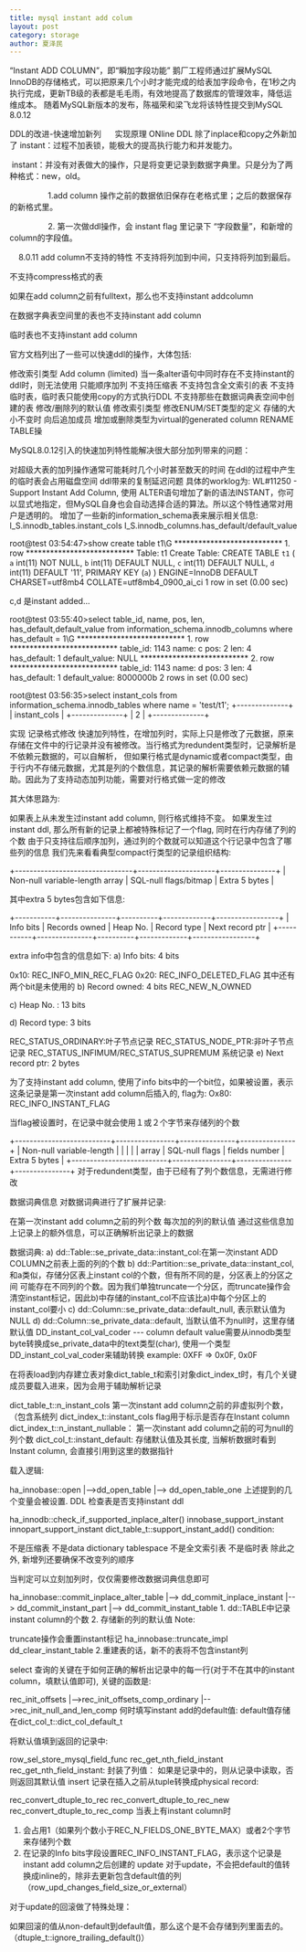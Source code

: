```yaml
---
title: mysql instant add colum
layout: post
category: storage
author: 夏泽民
---
```

“Instant ADD COLUMN”，即“瞬加字段功能”
鹅厂工程师通过扩展MySQL InnoDB的存储格式，可以把原来几个小时才能完成的给表加字段命令，在1秒之内执行完成，更新TB级的表都是毛毛雨，有效地提高了数据库的管理效率，降低运维成本。
随着MySQL新版本的发布，陈福荣和梁飞龙将该特性提交到MySQL 8.0.12

DDL的改进-快速增加新列
     实现原理
ONline DDL 除了inplace和copy之外新加了 instant：过程不加表锁，能极大的提高执行能力和并发能力。

 instant：并没有对表做大的操作，只是将变更记录到数据字典里。只是分为了两种格式：new，old。

                 1.add column 操作之前的数据依旧保存在老格式里；之后的数据保存的新格式里。

                 2. 第一次做ddl操作，会 instant flag 里记录下 “字段数量”，和新增的column的字段值。

    8.0.11 add column不支持的特性
不支持将列加到中间，只支持将列加到最后。

不支持compress格式的表

如果在add column之前有fulltext，那么也不支持instant addcolumn

在数据字典表空间里的表也不支持instant add column

临时表也不支持instant add column
<!-- more -->
官方文档列出了一些可以快速ddl的操作，大体包括:

修改索引类型
Add column (limited) 当一条alter语句中同时存在不支持instant的ddl时，则无法使用 只能顺序加列 不支持压缩表 不支持包含全文索引的表 不支持临时表，临时表只能使用copy的方式执行DDL 不支持那些在数据词典表空间中创建的表
修改/删除列的默认值
修改索引类型
修改ENUM/SET类型的定义 存储的大小不变时 向后追加成员
增加或删除类型为virtual的generated column
RENAME TABLE操

MySQL8.0.12引入的快速加列特性能解决很大部分加列带来的问题：

对超级大表的加列操作通常可能耗时几个小时甚至数天的时间
在ddl的过程中产生的临时表会占用磁盘空间
ddl带来的复制延迟问题
具体的worklog为: WL#11250 - Support Instant Add Column,
使用
ALTER语句增加了新的语法INSTANT，你可以显式地指定，但MySQL自身也会自动选择合适的算法。所以这个特性通常对用户是透明的。
增加了一些新的information_schema表来展示相关信息:
I_S.innodb_tables.instant_cols
I_S.innodb_columns.has_default/default_value


root@test 03:54:47>show create table t1\G
*************************** 1. row ***************************
       Table: t1
Create Table: CREATE TABLE `t1` (
  `a` int(11) NOT NULL,
  `b` int(11) DEFAULT NULL,
  `c` int(11) DEFAULT NULL,
  `d` int(11) DEFAULT '11',
  PRIMARY KEY (`a`)
) ENGINE=InnoDB DEFAULT CHARSET=utf8mb4 COLLATE=utf8mb4_0900_ai_ci
1 row in set (0.00 sec)
 
 
c,d 是instant added...
 
root@test 03:55:40>select table_id, name, pos, len, has_default,default_value from information_schema.innodb_columns where has_default = 1\G
*************************** 1. row ***************************
     table_id: 1143
         name: c
          pos: 2
          len: 4
  has_default: 1
default_value: NULL
*************************** 2. row ***************************
     table_id: 1143
         name: d
          pos: 3
          len: 4
  has_default: 1
default_value: 8000000b
2 rows in set (0.00 sec)
 
 
root@test 03:56:35>select instant_cols from information_schema.innodb_tables where name = 'test/t1';
+--------------+
| instant_cols |
+--------------+
|            2 |
+--------------+

实现
记录格式修改
快速加列特性，在增加列时，实际上只是修改了元数据，原来存储在文件中的行记录并没有被修改。当行格式为redundent类型时，记录解析是不依赖元数据的，可以自解析，
但如果行格式是dynamic或者compact类型，由于行内不存储元数据，尤其是列的个数信息，其记录的解析需要依赖元数据的辅助。因此为了支持动态加列功能，需要对行格式做一定的修改

其大体思路为:

如果表上从未发生过instant add column, 则行格式维持不变。
如果发生过instant ddl, 那么所有新的记录上都被特殊标记了一个flag, 同时在行内存储了列的个数
由于只支持往后顺序加列，通过列的个数就可以知道这个行记录中包含了哪些列的信息
我们先来看看典型compact行类型的记录组织结构:

+--------------------------------+---------------------+---------------+
| Non-null variable-length array | SQL-null flags/bitmap | Extra 5 bytes |


其中extra 5 bytes包含如下信息:

+-----------+---------------+----------+-------------+-----------------+
| Info bits | Records owned | Heap No. | Record type | Next record ptr |
+-----------+---------------+----------+-------------+-----------------+

extra info中包含的信息如下:
a) Info bits: 4 bits

0x10: REC_INFO_MIN_REC_FLAG
0x20: REC_INFO_DELETED_FLAG
其中还有两个bit是未使用的
b) Record owned: 4 bits
REC_NEW_N_OWNED

c) Heap No. : 13 bits

d) Record type: 3 bits

REC_STATUS_ORDINARY:叶子节点记录
REC_STATUS_NODE_PTR:非叶子节点记录
REC_STATUS_INFIMUM/REC_STATUS_SUPREMUM 系统记录
e) Next record ptr: 2 bytes

为了支持instant add column, 使用了info bits中的一个bit位，如果被设置，表示这条记录是第一次instant add column后插入的, flag为:
Ox80: REC_INFO_INSTANT_FLAG

当flag被设置时，在记录中就会使用１或２个字节来存储列的个数

+--------------------------+----------------+---------------+---------------+
| Non-null variable-length |                |               |               |
| array                    | SQL-null flags | fields number | Extra 5 bytes |
+--------------------------+----------------+---------------+---------------+
对于redundent类型，由于已经有了列个数信息，无需进行修改

数据词典信息
对数据词典进行了扩展并记录:

在第一次instant add column之前的列个数
每次加的列的默认值
通过这些信息加上记录上的额外信息，可以正确解析出记录上的数据

数据词典:
a) dd::Table::se_private_data::instant_col:在第一次instant ADD COLUMN之前表上面的列的个数
b) dd::Partition::se_private_data::instant_col, 和a类似，存储分区表上instant col的个数，但有所不同的是，分区表上的分区之间
可能存在不同列的个数。因为我们单独truncate一个分区，而truncate操作会清空instant标记，因此b)中存储的instant_col不应该比a)中每个分区上的instant_col要小 
c) dd::Column::se_private_data::default_null, 表示默认值为NULL
d) dd::Column::se_private_data::default, 当默认值不为null时，这里存储默认值
DD_instant_col_val_coder
--- column default value需要从innodb类型byte转换成se_private_data中的text类型(char), 使用一个类型DD_instant_col_val_coder来辅助转换
example: 0XFF => 0x0F, 0x0F

在将表load到内存建立表对象dict_table_t和索引对象dict_index_t时，有几个关键成员要载入进来，因为会用于辅助解析记录

dict_table_t::n_instant_cols 第一次instant add column之前的非虚拟列个数，（包含系统列
dict_index_t::instant_cols flag用于标示是否存在Instant column
dict_index_t::n_instant_nullable： 第一次instant add column之前的可为null的列个数
dict_col_t::instant_default: 存储默认值及其长度, 当解析数据时看到Instant column, 会直接引用到这里的数据指针

载入逻辑:

ha_innobase::open
|-->dd_open_table
    |--> dd_open_table_one
上述提到的几个变量会被设置.
DDL
检查表是否支持instant ddl

ha_innodb::check_if_supported_inplace_alter()
    innobase_support_instant
    innopart_support_instant
            dict_table_t::support_instant_add()
condition:

不是压缩表
不是data dictionary tablespace
不是全文索引表
不是临时表
除此之外, 新增列还要确保不改变列的顺序

当判定可以立刻加列时，仅仅需要修改数据词典信息即可

ha_innobase::commit_inplace_alter_table
|--> dd_commit_inplace_instant
    |--> dd_commit_instant_part
    |--> dd_commit_instant_table
     1. dd::TABLE中记录instant column的个数
     2. 存储新的列的默认值
Note:

truncate操作会重置instant标记
ha_innobase::truncate_impl
    dd_clear_instant_table
2.重建表的话，新不的表将不包含instant列

select
查询的关键在于如何正确的解析出记录中的每一行(对于不在其中的instant column，填默认值即可), 关键的函数是:

rec_init_offsets
|-->rec_init_offsets_comp_ordinary
    |-->rec_init_null_and_len_comp
何时填写instant add的default值:
default值存储在dict_col_t::dict_col_default_t

将默认值填到返回的记录中:

row_sel_store_mysql_field_func
    rec_get_nth_field_instant
    rec_get_nth_field_instant: 封装了列值： 如果是记录中的，则从记录中读取，否则返回其默认值
insert
记录在插入之前从tuple转换成physical record:

rec_convert_dtuple_to_rec
    rec_convert_dtuple_to_rec_new
           rec_convert_dtuple_to_rec_comp
当表上有instant column时
   1. 会占用1（如果列个数小于REC_N_FIELDS_ONE_BYTE_MAX）或者2个字节来存储列个数
   2. 在记录的Info bits字段设置REC_INFO_INSTANT_FLAG，表示这个记录是instant add column之后创建的
update
对于update，不会把default的值转换成inline的，除非去更新包含default值的列（row_upd_changes_field_size_or_external）

对于update的回滚做了特殊处理：

如果回滚的值从non-default到default值，那么这个是不会存储到列里面去的。（dtuple_t::ignore_trailing_default()）
